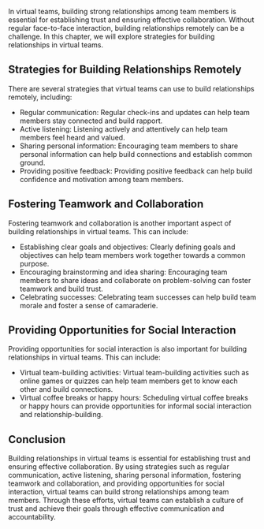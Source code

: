 
In virtual teams, building strong relationships among team members is essential for establishing trust and ensuring effective collaboration. Without regular face-to-face interaction, building relationships remotely can be a challenge. In this chapter, we will explore strategies for building relationships in virtual teams.

Strategies for Building Relationships Remotely
----------------------------------------------

There are several strategies that virtual teams can use to build relationships remotely, including:

* Regular communication: Regular check-ins and updates can help team members stay connected and build rapport.
* Active listening: Listening actively and attentively can help team members feel heard and valued.
* Sharing personal information: Encouraging team members to share personal information can help build connections and establish common ground.
* Providing positive feedback: Providing positive feedback can help build confidence and motivation among team members.

Fostering Teamwork and Collaboration
------------------------------------

Fostering teamwork and collaboration is another important aspect of building relationships in virtual teams. This can include:

* Establishing clear goals and objectives: Clearly defining goals and objectives can help team members work together towards a common purpose.
* Encouraging brainstorming and idea sharing: Encouraging team members to share ideas and collaborate on problem-solving can foster teamwork and build trust.
* Celebrating successes: Celebrating team successes can help build team morale and foster a sense of camaraderie.

Providing Opportunities for Social Interaction
----------------------------------------------

Providing opportunities for social interaction is also important for building relationships in virtual teams. This can include:

* Virtual team-building activities: Virtual team-building activities such as online games or quizzes can help team members get to know each other and build connections.
* Virtual coffee breaks or happy hours: Scheduling virtual coffee breaks or happy hours can provide opportunities for informal social interaction and relationship-building.

Conclusion
----------

Building relationships in virtual teams is essential for establishing trust and ensuring effective collaboration. By using strategies such as regular communication, active listening, sharing personal information, fostering teamwork and collaboration, and providing opportunities for social interaction, virtual teams can build strong relationships among team members. Through these efforts, virtual teams can establish a culture of trust and achieve their goals through effective communication and accountability.

